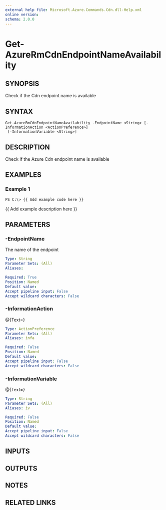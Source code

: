 ```yaml
---
external help file: Microsoft.Azure.Commands.Cdn.dll-Help.xml
online version: 
schema: 2.0.0
---
```


# Get-AzureRmCdnEndpointNameAvailability
## SYNOPSIS
Check if the Cdn endpoint name is available

## SYNTAX

```
Get-AzureRmCdnEndpointNameAvailability -EndpointName <String> [-InformationAction <ActionPreference>]
 [-InformationVariable <String>]
```

## DESCRIPTION
Check if the Azure Cdn endpoint name is available

## EXAMPLES

### Example 1
```
PS C:\> {{ Add example code here }}
```

{{ Add example description here }}

## PARAMETERS

### -EndpointName
The name of the endpoint

```yaml
Type: String
Parameter Sets: (All)
Aliases: 

Required: True
Position: Named
Default value: 
Accept pipeline input: False
Accept wildcard characters: False
```

### -InformationAction
@{Text=}

```yaml
Type: ActionPreference
Parameter Sets: (All)
Aliases: infa

Required: False
Position: Named
Default value: 
Accept pipeline input: False
Accept wildcard characters: False
```

### -InformationVariable
@{Text=}

```yaml
Type: String
Parameter Sets: (All)
Aliases: iv

Required: False
Position: Named
Default value: 
Accept pipeline input: False
Accept wildcard characters: False
```

## INPUTS

## OUTPUTS

## NOTES

## RELATED LINKS

